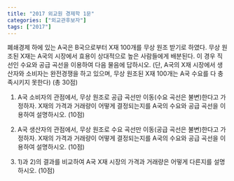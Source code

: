 ```yaml
---
title: "2017 외교원 경제학 1문"
categories: ["외교관후보자"]
tags: ["2017"]
---
```


폐쇄경제 하에 있는 A국은 B국으로부터 X재 100개를 무상 원조 받기로 하였다. 무상 원조된 X재는 A국의 시장에서 효용이 상대적으로 높은 사람들에게 배분된다. 이 경우 직선인 수요와 공급 곡선을 이용하여 다음 물음에 답하시오. (단, A국의 X재 시장에서 생산자와 소비자는 완전경쟁을 하고 있으며, 무상 원조된 X재 100개는 A국 수요를 다 충족시키지 못한다) (총 30점)

1) A국 소비자의 관점에서, 무상 원조로 공급 곡선만 이동(수요 곡선은 불변)한다고 가정하자. X재의 가격과 거래량이 어떻게 결정되는지를 A국의 수요와 공급 곡선을 이용하여 설명하시오. (10점)

2) A국 생산자의 관점에서, 무상 원조로 수요 곡선만 이동(공급 곡선은 불변)한다고 가정하자. X재의 가격과 거래량이 어떻게 결정되는지를 A국의 수요와 공급 곡선을 이용하여 설명하시오. (10점)

3) 1)과 2)의 결과를 비교하여 A국 X재 시장의 가격과 거래량은 어떻게 다른지를 설명하시오. (10점)
